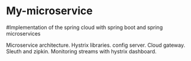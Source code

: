 # My-microservice
#Implementation of the spring cloud with spring boot and spring microservices 

Microservice architecture.
Hystrix libraries.
config server.
Cloud gateway.
Sleuth and zipkin.
Monitoring streams with hystrix dashboard.
